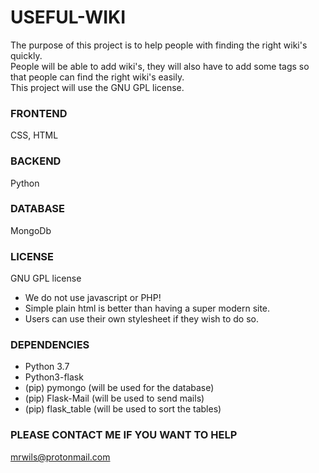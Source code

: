 <!--This website is free software: you can redistribute it and/or modify
it under the terms of the GNU General Public License as published by
the Free Software Foundation, either version 3 of the License, or
(at your option) any later version.

This website is distributed in the hope that it will be useful,
but WITHOUT ANY WARRANTY; without even the implied warranty of
MERCHANTABILITY or FITNESS FOR A PARTICULAR PURPOSE.  See the
GNU General Public License for more details.

You should have received a copy of the GNU General Public License
along with this website.  If not, see <https://www.gnu.org/licenses/>.-->

# USEFUL-WIKI

The purpose of this project is to help people with finding the right wiki's quickly.   
People will be able to add wiki's, they will also have to add some tags so that people can find the right wiki's easily.   
This project will use the GNU GPL license.  

### FRONTEND
CSS, HTML

### BACKEND
Python

### DATABASE
MongoDb

### LICENSE
GNU GPL license  
  
- We do not use javascript or PHP!
- Simple plain html is better than having a super modern site.
- Users can use their own stylesheet if they wish to do so. 

### DEPENDENCIES
- Python 3.7
- Python3-flask
- (pip) pymongo     (will be used for the database)
- (pip) Flask-Mail  (will be used to send mails)
- (pip) flask_table (will be used to sort the tables)

### PLEASE CONTACT ME IF YOU WANT TO HELP 
mrwils@protonmail.com  